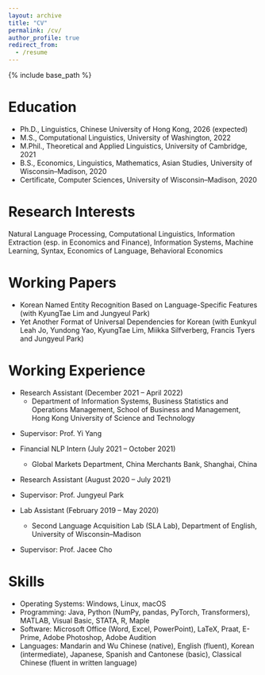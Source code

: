 ```yaml
---
layout: archive
title: "CV"
permalink: /cv/
author_profile: true
redirect_from:
  - /resume
---
```


{% include base_path %}

Education
======
* Ph.D., Linguistics, Chinese University of Hong Kong, 2026 (expected)
* M.S., Computational Linguistics, University of Washington, 2022
* M.Phil., Theoretical and Applied Linguistics, University of Cambridge, 2021
* B.S., Economics, Linguistics, Mathematics, Asian Studies, University of Wisconsin–Madison, 2020
* Certificate, Computer Sciences, University of Wisconsin–Madison, 2020

Research Interests
======

Natural Language Processing, Computational Linguistics, Information Extraction (esp. in Economics and Finance), Information Systems, Machine Learning, Syntax, Economics of Language, Behavioral Economics

Working Papers
======
<!--
  <ul>{% for post in site.workingpaper %}
    {% include archive-single-cv.html %}
  {% endfor %}</ul> 
-->
* Korean Named Entity Recognition Based on Language-Specific Features (with KyungTae Lim and Jungyeul Park) 
* Yet Another Format of Universal Dependencies for Korean (with Eunkyul Leah Jo, Yundong Yao, KyungTae Lim, Miikka Silfverberg, Francis Tyers and Jungyeul Park)

Working Experience
======
* Research Assistant (December 2021 – April 2022)
  * Department of Information Systems, Business Statistics and Operations Management, School of Business and Management, Hong Kong University of Science and Technology
<!--  * Duties included: Tagging issues -->
  * Supervisor: Prof. Yi Yang 

* Financial NLP Intern (July 2021 – October 2021)
  * Global Markets Department, China Merchants Bank, Shanghai, China
<!--  * Duties included: Tagging issues --> 
<!--  * Supervisor: Prof. --> 

* Research Assistant (August 2020 – July 2021)
<!--  * Github University -->
<!--  * Duties included: Merging pull requests -->
  * Supervisor: Prof. Jungyeul Park 

* Lab Assistant (February 2019 – May 2020)
  * Second Language Acquisition Lab (SLA Lab), Department of English, University of Wisconsin–Madison
<!--  * Duties included: Tagging issues -->
  * Supervisor: Prof. Jacee Cho  

<!--
Teaching
======
  <ul>{% for post in site.teaching %}
    {% include archive-single-cv.html %}
  {% endfor %}</ul>
-->

Skills
======
* Operating Systems: Windows, Linux, macOS
* Programming: Java, Python (NumPy, pandas, PyTorch, Transformers), MATLAB, Visual Basic, STATA, R, Maple
* Software: Microsoft Office (Word, Excel, PowerPoint), LaTeX, Praat, E-Prime, Adobe Photoshop, Adobe Audition
* Languages: Mandarin and Wu Chinese (native), English (fluent), Korean (intermediate), Japanese, Spanish and Cantonese (basic), Classical Chinese (fluent in written language)

<!--
Publications
======
  <ul>{% for post in site.publications %}
    {% include archive-single-cv.html %}
  {% endfor %}</ul>

Talks
======
  <ul>{% for post in site.talks %}
    {% include archive-single-talk-cv.html %}
  {% endfor %}</ul>

Service and leadership
======
* Currently signed in to 43 different slack teams
-->
